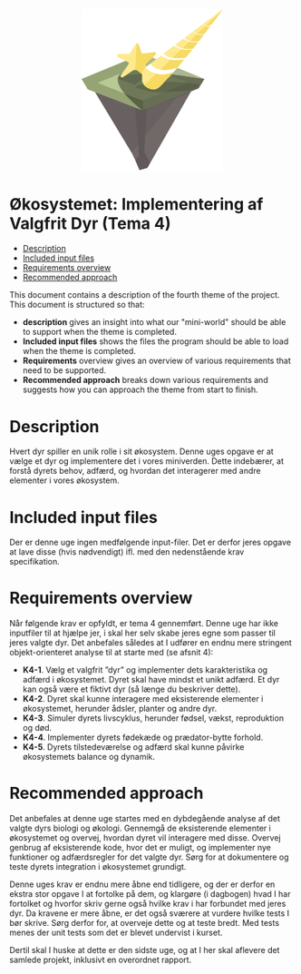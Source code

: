 <p align="center">
    <img width="250px" src="../../../images/theme-4.png"/>
</p>

# Økosystemet: Implementering af Valgfrit Dyr (Tema 4)

- [Description](#description)
- [Included input files](#included-input-files)
- [Requirements overview](#requirements-overview)
- [Recommended approach](#recommended-approach)

This document contains a description of the fourth theme of the project.
This document is structured so that:
- **description** gives an insight into what our "mini-world" should be able to support when the theme is completed.
- **Included input files** shows the files the program should be able to load when the theme is completed.
- **Requirements** overview gives an overview of various requirements that need to be supported.
- **Recommended approach** breaks down various requirements and suggests how you can approach the theme from start to finish.

# Description
Hvert dyr spiller en unik rolle i sit økosystem. Denne uges opgave er at vælge et dyr og implementere det i vores miniverden. Dette indebærer, at forstå dyrets behov, adfærd, og hvordan det interagerer med andre elementer i vores økosystem. 
# Included input files
Der er denne uge ingen medfølgende input-filer. Det er derfor jeres opgave at lave disse (hvis nødvendigt) ifl. med den nedenstående krav specifikation.
# Requirements overview
Når følgende krav er opfyldt, er tema 4 gennemført. Denne uge har ikke inputfiler til at hjælpe jer, i skal her selv skabe jeres egne som passer til jeres valgte dyr. Det anbefales således at I udfører en endnu mere stringent objekt-orienteret analyse til at starte med (se afsnit 4): 

-	**K4-1**. Vælg et valgfrit ”dyr” og implementer dets karakteristika og adfærd i økosystemet. Dyret skal have mindst et unikt adfærd. Et dyr kan også være et fiktivt dyr (så længe du beskriver dette).
-	**K4-2**. Dyret skal kunne interagere med eksisterende elementer i økosystemet, herunder ådsler, planter og andre dyr.
-	**K4-3**. Simuler dyrets livscyklus, herunder fødsel, vækst, reproduktion og død.
-	**K4-4**. Implementer dyrets fødekæde og prædator-bytte forhold.
-	**K4-5**. Dyrets tilstedeværelse og adfærd skal kunne påvirke økosystemets balance og dynamik.

# Recommended approach
Det anbefales at denne uge startes med en dybdegående analyse af det valgte dyrs biologi og økologi. Gennemgå de eksisterende elementer i økosystemet og overvej, hvordan dyret vil interagere med disse. Overvej genbrug af eksisterende kode, hvor det er muligt, og implementer nye funktioner og adfærdsregler for det valgte dyr. Sørg for at dokumentere og teste dyrets integration i økosystemet grundigt.

Denne uges krav er endnu mere åbne end tidligere, og der er derfor en ekstra stor opgave I at fortolke på dem, og klargøre (i dagbogen) hvad I har fortolket og hvorfor skriv gerne også hvilke krav i har forbundet med jeres dyr. Da kravene er mere åbne, er det også sværere at vurdere hvilke tests I bør skrive. Sørg derfor for, at overveje dette og at teste bredt. Med tests menes der unit tests som det er blevet undervist i kurset.

Dertil skal I huske at dette er den sidste uge, og at I her skal aflevere det samlede projekt, inklusivt en overordnet rapport. 
